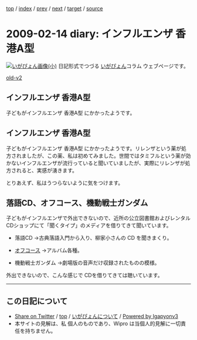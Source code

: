 [top](../index.html) 
 / [index](index.html) 
 / [prev](ig090213.html) 
 / [next](ig090215.html) 
 / [target](https://igapyon.github.io/diary/2009/ig090214.html) 
 / [source](https://github.com/igapyon/diary/blob/master/2009/ig090214.src.md) 

2009-02-14 diary: インフルエンザ 香港A型
=====================================================================================================
[![いがぴょん画像(小)](https://igapyon.github.io/diary/images/iga200306s.jpg "いがぴょん")](https://igapyon.github.io/diary/memo/memoigapyon.html) 日記形式でつづる [いがぴょん](https://igapyon.github.io/diary/memo/memoigapyon.html)コラム ウェブページです。

[old-v2](ig090214-orig.html)

## インフルエンザ 香港A型

子どもがインフルエンザ 香港A型 にかかったようです。


## インフルエンザ 香港A型

子どもがインフルエンザ 香港A型 にかかったようです。リレンザという薬が処方されましたが、この薬、私は初めてみました。世間ではタミフルという薬が効かないインフルエンザが流行っていると聞いていましたが、実際にリレンザが処方されると、実感が湧きます。

とりあえず、私はうつらないように気をつけます。

## 落語CD、オフコース、機動戦士ガンダム

子どもがインフルエンザで外出できないので、近所の公立図書館およびレンタルCDショップにて「聞くタイプ」のメディアを借りてきて聞いています。

* 落語CD
  →古典落語入門から入り、柳家小さんの CD を聞きまくり。
  
* [オフコース](http://www.emimusic.jp/offcourse/)
  →アルバム各種。
  
* 機動戦士ガンダム
  →劇場版の音声だけ収録されたものの模様。

外出できないので、こんな感じで CDを借りてきては聴いています。


----------------------------------------------------------------------------------------------------

## この日記について

* [Share on Twitter](https://twitter.com/intent/tweet?hashtags=igapyon%2Cdiary%2C%E3%81%84%E3%81%8C%E3%81%B4%E3%82%87%E3%82%93&text=%E3%82%A4%E3%83%B3%E3%83%95%E3%83%AB%E3%82%A8%E3%83%B3%E3%82%B6+%E9%A6%99%E6%B8%AFA%E5%9E%8B&url=https%3A%2F%2Figapyon.github.io%2Fdiary%2F2009%2Fig090214.html) / [top](../index.html) / [いがぴょんについて](https://igapyon.github.io/diary/memo/memoigapyon.html) / [Powered by Igapyonv3](https://github.com/igapyon/igapyonv3)
* 本サイトの見解は、私 個人のものであり、Wipro は当個人的見解に一切責任を持ちません。 
